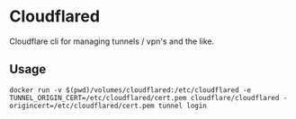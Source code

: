 # Cloudflared

Cloudflare cli for managing tunnels / vpn's and the like.

## Usage

```shell
docker run -v $(pwd)/volumes/cloudflared:/etc/cloudflared -e TUNNEL_ORIGIN_CERT=/etc/cloudflared/cert.pem cloudflare/cloudflared -origincert=/etc/cloudflared/cert.pem tunnel login
```
